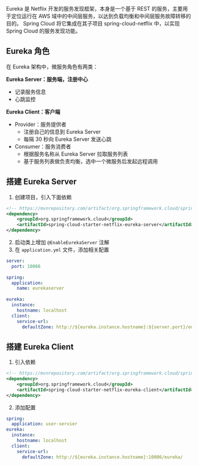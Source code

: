 Eureka 是 Netflix 开发的服务发现框架，本身是一个基于 REST 的服务，主要用于定位运行在 AWS 域中的中间层服务，以达到负载均衡和中间层服务故障转移的目的。 Spring Cloud 将它集成在其子项目 spring-cloud-netflix 中，以实现 Spring Cloud 的服务发现功能。

## Eureka 角色

在 Eureka 架构中，微服务角色有两类：

**Eureka Server：服务端，注册中心**

* 记录服务信息
* 心跳监控

**Eureka Client：客户端**

* Provider：服务提供者
	* 注册自己的信息到 Eureka Server
	* 每隔 30 秒向 Eureka Server 发送心跳
* Consumer：服务消费者
	* 根据服务名称从 Eureka Server 拉取服务列表
	* 基于服务列表做负责均衡，选中一个微服务后发起远程调用

## 搭建 Eureka Server

1. 创建项目，引入下面依赖
```xml
<!-- https://mvnrepository.com/artifact/org.springframework.cloud/spring-cloud-starter-netflix-eureka-server -->
<dependency>
    <groupId>org.springframework.cloud</groupId>
    <artifactId>spring-cloud-starter-netflix-eureka-server</artifactId>
</dependency>
```
2. 启动类上增加 `@EnableEurekaServer` 注解
3. 在 `application.yml` 文件，添加相关配置
```yaml
server:  
  port: 10086  
  
spring:  
  application:  
    name: eurekaserver  
  
eureka:  
  instance:  
    hostname: localhost  
  client:  
    service-url:  
      defaultZone: http://${eureka.instance.hostname}:${server.port}/eureka/
```

## 搭建 Eureka Client

1. 引入依赖
```xml
<!-- https://mvnrepository.com/artifact/org.springframework.cloud/spring-cloud-starter-netflix-eureka-client -->
<dependency>  
    <groupId>org.springframework.cloud</groupId>  
    <artifactId>spring-cloud-starter-netflix-eureka-client</artifactId>  
</dependency>
```
2. 添加配置
```yaml
spring:
  application: user-servier
eureka:  
  instance:  
    hostname: localhost  
  client:  
    service-url:  
      defaultZone: http://${eureka.instance.hostname}:10086/eureka/
```